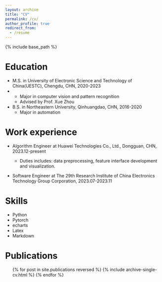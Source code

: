 ```yaml
---
layout: archive
title: "CV"
permalink: /cv/
author_profile: true
redirect_from:
  - /resume
---
```


{% include base_path %}

Education
======
* M.S. in University of Electronic Science and Technology of China(UESTC), Chengdu, CHN, 2020-2023
* - Major in computer vision and pattern recognition
  - Advised by Prof. Xue Zhou
* B.S. in Northeastern University, Qinhuangdao, CHN, 2016-2020
  - Major in automation

Work experience
======
* Algorithm Engineer at Huawei Technologies Co., Ltd., Dongguan, CHN, 2023.12-present
  * Duties includes: data preprocessing, feature interface development and visualization.

* Software Engineer at The 29th Research Institute of China Electronics Technology Group Corporation, 2023.07-2023.11
  
Skills
======
* Python
* Pytorch
* echarts
* Latex
* Markdown

Publications
======
  <ul>{% for post in site.publications reversed %}
    {% include archive-single-cv.html %}
  {% endfor %}</ul>
